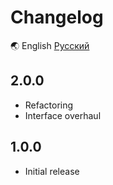 # Changelog

🌏 English [Русский](./CHANGELOG.ru.md)

## 2.0.0

- Refactoring
- Interface overhaul


## 1.0.0

- Initial release